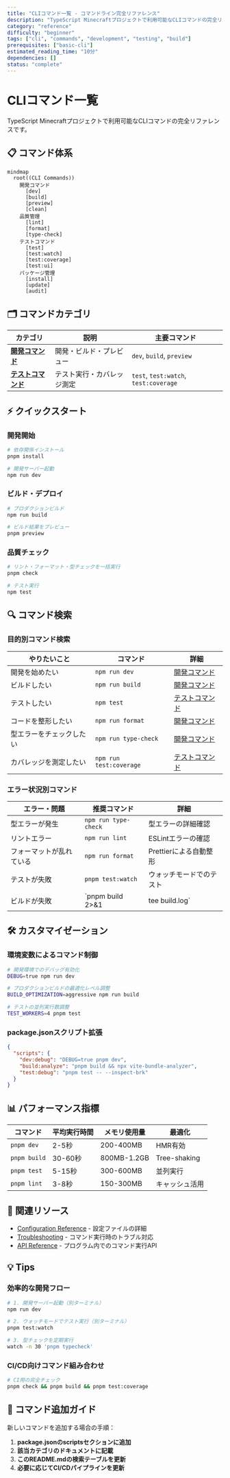 ```yaml
---
title: "CLIコマンド一覧 - コマンドライン完全リファレンス"
description: "TypeScript Minecraftプロジェクトで利用可能なCLIコマンドの完全リファレンス。開発、テスト、ビルド、デプロイ関連コマンド。"
category: "reference"
difficulty: "beginner"
tags: ["cli", "commands", "development", "testing", "build"]
prerequisites: ["basic-cli"]
estimated_reading_time: "10分"
dependencies: []
status: "complete"
---
```


# CLIコマンド一覧

TypeScript Minecraftプロジェクトで利用可能なCLIコマンドの完全リファレンスです。

## 📋 コマンド体系

```mermaid
mindmap
  root((CLI Commands))
    開発コマンド
      [dev]
      [build]
      [preview]
      [clean]
    品質管理
      [lint]
      [format]
      [type-check]
    テストコマンド
      [test]
      [test:watch]
      [test:coverage]
      [test:ui]
    パッケージ管理
      [install]
      [update]
      [audit]
```

## 🗂️ コマンドカテゴリ

| カテゴリ | 説明 | 主要コマンド |
|---------|------|-------------|
| [**開発コマンド**](./development-commands.md) | 開発・ビルド・プレビュー | `dev`, `build`, `preview` |
| [**テストコマンド**](./testing-commands.md) | テスト実行・カバレッジ測定 | `test`, `test:watch`, `test:coverage` |

## ⚡ クイックスタート

### 開発開始
```bash
# 依存関係インストール
pnpm install

# 開発サーバー起動
npm run dev
```

### ビルド・デプロイ
```bash
# プロダクションビルド
npm run build

# ビルド結果をプレビュー
pnpm preview
```

### 品質チェック
```bash
# リント・フォーマット・型チェックを一括実行
pnpm check

# テスト実行
npm test
```

## 🔍 コマンド検索

### 目的別コマンド検索

| やりたいこと | コマンド | 詳細 |
|-------------|---------|------|
| 開発を始めたい | `npm run dev` | [開発コマンド](./development-commands.md#dev) |
| ビルドしたい | `npm run build` | [開発コマンド](./development-commands.md#build) |
| テストしたい | `npm test` | [テストコマンド](./testing-commands.md#test) |
| コードを整形したい | `npm run format` | [開発コマンド](./development-commands.md#format) |
| 型エラーをチェックしたい | `npm run type-check` | [開発コマンド](./development-commands.md#type-check) |
| カバレッジを測定したい | `npm run test:coverage` | [テストコマンド](./testing-commands.md#test-coverage) |

### エラー状況別コマンド

| エラー・問題 | 推奨コマンド | 詳細 |
|-------------|-------------|------|
| 型エラーが発生 | `npm run type-check` | 型エラーの詳細確認 |
| リントエラー | `npm run lint` | ESLintエラーの確認 |
| フォーマットが乱れている | `npm run format` | Prettierによる自動整形 |
| テストが失敗 | `pnpm test:watch` | ウォッチモードでのテスト |
| ビルドが失敗 | `pnpm build 2>&1 | tee build.log` | ビルドログの保存 |

## 🛠️ カスタマイゼーション

### 環境変数によるコマンド制御

```bash
# 開発環境でのデバッグ有効化
DEBUG=true npm run dev

# プロダクションビルドの最適化レベル調整
BUILD_OPTIMIZATION=aggressive npm run build

# テストの並列実行数調整
TEST_WORKERS=4 pnpm test
```

### package.jsonスクリプト拡張

```json
{
  "scripts": {
    "dev:debug": "DEBUG=true pnpm dev",
    "build:analyze": "pnpm build && npx vite-bundle-analyzer",
    "test:debug": "pnpm test -- --inspect-brk"
  }
}
```

## 📊 パフォーマンス指標

| コマンド | 平均実行時間 | メモリ使用量 | 最適化 |
|---------|-------------|-------------|--------|
| `pnpm dev` | 2-5秒 | 200-400MB | HMR有効 |
| `pnpm build` | 30-60秒 | 800MB-1.2GB | Tree-shaking |
| `pnpm test` | 5-15秒 | 300-600MB | 並列実行 |
| `pnpm lint` | 3-8秒 | 150-300MB | キャッシュ活用 |

## 🔗 関連リソース

- [Configuration Reference](../configuration/README.md) - 設定ファイルの詳細
- [Troubleshooting](../troubleshooting/README.md) - コマンド実行時のトラブル対応
- [API Reference](../api-reference/README.md) - プログラム内でのコマンド実行API

## 💡 Tips

### 効率的な開発フロー
```bash
# 1. 開発サーバー起動（別ターミナル）
npm run dev

# 2. ウォッチモードでテスト実行（別ターミナル）
pnpm test:watch

# 3. 型チェックを定期実行
watch -n 30 'pnpm typecheck'
```

### CI/CD向けコマンド組み合わせ
```bash
# CI用の完全チェック
pnpm check && pnpm build && pnpm test:coverage
```

## 📝 コマンド追加ガイド

新しいコマンドを追加する場合の手順：

1. **package.jsonのscriptsセクションに追加**
2. **該当カテゴリのドキュメントに記載**
3. **このREADME.mdの検索テーブルを更新**
4. **必要に応じてCI/CDパイプラインを更新**